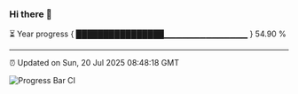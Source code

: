 ### Hi there 👋

⏳ Year progress { ████████████████▁▁▁▁▁▁▁▁▁▁▁▁▁▁ } 54.90 %

---

⏰ Updated on Sun, 20 Jul 2025 08:48:18 GMT

![Progress Bar CI](https://github.com/IshwaranRudhara/GIT-ACTION/workflows/Progress%20Bar%20CI/badge.svg)
